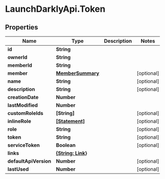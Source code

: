 # LaunchDarklyApi.Token

## Properties

Name | Type | Description | Notes
------------ | ------------- | ------------- | -------------
**id** | **String** |  | 
**ownerId** | **String** |  | 
**memberId** | **String** |  | 
**member** | [**MemberSummary**](MemberSummary.md) |  | [optional] 
**name** | **String** |  | [optional] 
**description** | **String** |  | [optional] 
**creationDate** | **Number** |  | 
**lastModified** | **Number** |  | 
**customRoleIds** | **[String]** |  | [optional] 
**inlineRole** | [**[Statement]**](Statement.md) |  | [optional] 
**role** | **String** |  | [optional] 
**token** | **String** |  | [optional] 
**serviceToken** | **Boolean** |  | [optional] 
**links** | [**{String: Link}**](Link.md) |  | 
**defaultApiVersion** | **Number** |  | [optional] 
**lastUsed** | **Number** |  | [optional] 


